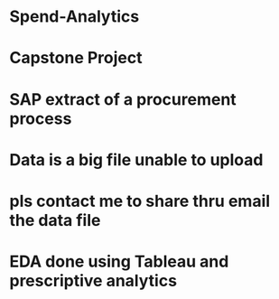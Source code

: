 # Spend-Analytics
# Capstone Project
# SAP extract of a procurement process
# Data is a big file unable to upload
# pls contact me to share thru email the data file
# EDA done using Tableau and prescriptive analytics

